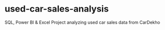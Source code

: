 # used-car-sales-analysis
SQL, Power BI &amp; Excel Project analyzing used car sales data from CarDekho
